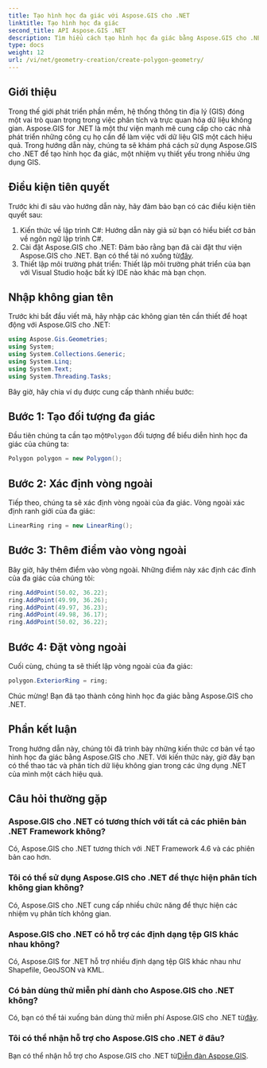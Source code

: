 ```yaml
---
title: Tạo hình học đa giác với Aspose.GIS cho .NET
linktitle: Tạo hình học đa giác
second_title: API Aspose.GIS .NET
description: Tìm hiểu cách tạo hình học đa giác bằng Aspose.GIS cho .NET. Hướng dẫn từng bước dành cho nhà phát triển .NET.
type: docs
weight: 12
url: /vi/net/geometry-creation/create-polygon-geometry/
---
```

## Giới thiệu
Trong thế giới phát triển phần mềm, hệ thống thông tin địa lý (GIS) đóng một vai trò quan trọng trong việc phân tích và trực quan hóa dữ liệu không gian. Aspose.GIS for .NET là một thư viện mạnh mẽ cung cấp cho các nhà phát triển những công cụ họ cần để làm việc với dữ liệu GIS một cách hiệu quả. Trong hướng dẫn này, chúng ta sẽ khám phá cách sử dụng Aspose.GIS cho .NET để tạo hình học đa giác, một nhiệm vụ thiết yếu trong nhiều ứng dụng GIS.
## Điều kiện tiên quyết
Trước khi đi sâu vào hướng dẫn này, hãy đảm bảo bạn có các điều kiện tiên quyết sau:
1. Kiến thức về lập trình C#: Hướng dẫn này giả sử bạn có hiểu biết cơ bản về ngôn ngữ lập trình C#.
2.  Cài đặt Aspose.GIS cho .NET: Đảm bảo rằng bạn đã cài đặt thư viện Aspose.GIS cho .NET. Bạn có thể tải nó xuống từ[đây](https://releases.aspose.com/gis/net/).
3. Thiết lập môi trường phát triển: Thiết lập môi trường phát triển của bạn với Visual Studio hoặc bất kỳ IDE nào khác mà bạn chọn.

## Nhập không gian tên
Trước khi bắt đầu viết mã, hãy nhập các không gian tên cần thiết để hoạt động với Aspose.GIS cho .NET:
```csharp
using Aspose.Gis.Geometries;
using System;
using System.Collections.Generic;
using System.Linq;
using System.Text;
using System.Threading.Tasks;
```

Bây giờ, hãy chia ví dụ được cung cấp thành nhiều bước:
## Bước 1: Tạo đối tượng đa giác
 Đầu tiên chúng ta cần tạo một`Polygon` đối tượng để biểu diễn hình học đa giác của chúng ta:
```csharp
Polygon polygon = new Polygon();
```
## Bước 2: Xác định vòng ngoài
Tiếp theo, chúng ta sẽ xác định vòng ngoài của đa giác. Vòng ngoài xác định ranh giới của đa giác:
```csharp
LinearRing ring = new LinearRing();
```
## Bước 3: Thêm điểm vào vòng ngoài
Bây giờ, hãy thêm điểm vào vòng ngoài. Những điểm này xác định các đỉnh của đa giác của chúng tôi:
```csharp
ring.AddPoint(50.02, 36.22);
ring.AddPoint(49.99, 36.26);
ring.AddPoint(49.97, 36.23);
ring.AddPoint(49.98, 36.17);
ring.AddPoint(50.02, 36.22);
```
## Bước 4: Đặt vòng ngoài
Cuối cùng, chúng ta sẽ thiết lập vòng ngoài của đa giác:
```csharp
polygon.ExteriorRing = ring;
```
Chúc mừng! Bạn đã tạo thành công hình học đa giác bằng Aspose.GIS cho .NET.

## Phần kết luận
Trong hướng dẫn này, chúng tôi đã trình bày những kiến thức cơ bản về tạo hình học đa giác bằng Aspose.GIS cho .NET. Với kiến thức này, giờ đây bạn có thể thao tác và phân tích dữ liệu không gian trong các ứng dụng .NET của mình một cách hiệu quả.
## Câu hỏi thường gặp
### Aspose.GIS cho .NET có tương thích với tất cả các phiên bản .NET Framework không?
Có, Aspose.GIS cho .NET tương thích với .NET Framework 4.6 và các phiên bản cao hơn.
### Tôi có thể sử dụng Aspose.GIS cho .NET để thực hiện phân tích không gian không?
Có, Aspose.GIS cho .NET cung cấp nhiều chức năng để thực hiện các nhiệm vụ phân tích không gian.
### Aspose.GIS cho .NET có hỗ trợ các định dạng tệp GIS khác nhau không?
Có, Aspose.GIS for .NET hỗ trợ nhiều định dạng tệp GIS khác nhau như Shapefile, GeoJSON và KML.
### Có bản dùng thử miễn phí dành cho Aspose.GIS cho .NET không?
 Có, bạn có thể tải xuống bản dùng thử miễn phí Aspose.GIS cho .NET từ[đây](https://releases.aspose.com/).
### Tôi có thể nhận hỗ trợ cho Aspose.GIS cho .NET ở đâu?
 Bạn có thể nhận hỗ trợ cho Aspose.GIS cho .NET từ[Diễn đàn Aspose.GIS](https://forum.aspose.com/c/gis/33).